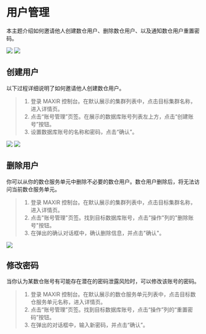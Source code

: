 
# 用户管理

本主题介绍如何邀请他人创建数仓用户、删除数仓用户、以及通知数仓用户重置密码。

![](https://ncn1h4lygmej.feishu.cn/2c65ecf6-6788-472e-8a18-7ddac17b57cf)
![](https://ncn1h4lygmej.feishu.cn/088e961d-791b-4500-b04b-c5dd1821f2d3)


## 创建用户
以下过程详细说明了如何邀请他人创建数仓用户。
>1. 登录 MAXIR 控制台。在默认展示的集群列表中，点击目标集群名称，进入详情页。
>2. 点击“账号管理”页签。在展示的数据库账号列表左上方，点击“创建账号”按钮。
>3. 设置数据库账号的名称和密码，点击“确认”。

![](https://ncn1h4lygmej.feishu.cn/2c65ecf6-6788-472e-8a18-7ddac17b57cf)
![](https://ncn1h4lygmej.feishu.cn/088e961d-791b-4500-b04b-c5dd1821f2d3)



## 删除用户
你可以从你的数仓服务单元中删除不必要的数仓用户。数仓用户删除后，将无法访问当前数仓服务单元。
>1. 登录 MAXIR 控制台。在默认展示的集群列表中，点击目标集群名称，进入详情页。
>2. 点击"账号管理"页签。找到目标数据库账号，点击"操作"列的"删除账号"按钮。
>3. 在弹出的确认对话框中，确认删除信息，并点击"确认"。

![](https://cdn.nlark.com/yuque/0/2024/png/29571810/1727528760367-43788e0e-685c-4aa8-8c6b-9a6689759e69.png)




## 修改密码

当你认为某数仓账号有可能存在潜在的密码泄露风险时，可以修改该账号的密码。
>1. 登录 MAXIR 控制台。在默认展示的数仓服务单元列表中，点击目标数仓服务单元名称，进入详情页。
>2. 点击“账号管理”页签。找到目标数据库账号，点击“操作”列的“重置密码”按钮。
>3. 在弹出的对话框中，输入新密码，并点击“确认”。

